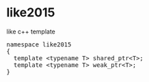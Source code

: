 # like2015
like c++ template

<pre>
namespace like2015
{
  template &lt;typename T&gt; shared_ptr&lt;T&gt;;
  template &lt;typename T&gt; weak_ptr&lt;T&gt;;
}
</pre>
